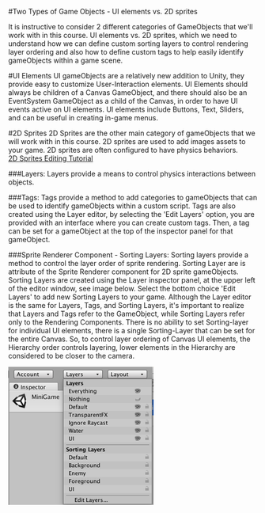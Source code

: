 #Two Types of Game Objects - UI elements vs. 2D sprites

It is instructive to consider 2 different categories of GameObjects that we'll work with in this course.  UI elements vs. 2D sprites, which  we need to understand how we can define custom sorting layers to control rendering layer ordering and also how to define custom tags to help easily identify gameObjects within a game scene.

#UI Elements
UI gameObjects are a relatively new addition to Unity, they provide easy to customize User-Interaction elements.  UI Elements should always be children of a Canvas GameObject, and there should also be an EventSystem GameObject as a child of the Canvas, in order to have UI events active on UI elements. UI elements include Buttons, Text, Sliders, and can be useful in creating in-game menus. 

#2D Sprites 
2D Sprites are the other main category of gameObjects that we will work with in this course.  2D sprites are used to add images assets to your game. 2D sprites are often configured to have physics behaviors.  
[2D Sprites Editing Tutorial](https://www.youtube.com/watch?v=tp9PRN2TMy0)

###Layers:
Layers provide a means to control physics interactions between objects.  

###Tags:
Tags provide a method to add categories to gameObjects that can be used to identify gameObjects within a custom script.  Tags are also created using the Layer editor, by selecting the 'Edit Layers' option, you are provided with an interface where you can create custom tags.  Then, a tag can be set for a gameObject at the top of the inspector panel for that gameObject.

###Sprite Renderer Component - Sorting Layers:
Sorting layers provide a method to control the layer order of sprite rendering.  Sorting Layer are is attribute of the Sprite Renderer component for 2D sprite gameObjects.  Sorting Layers are created using the Layer inspector panel, at the upper left of the editor window, see image below.  Select the bottom choice 'Edit Layers' to add new Sorting Layers to your game. Although the Layer editor is the same for Layers, Tags, and Sorting Layers, it's important to realize that Layers and Tags refer to the GameObject, while Sorting Layers refer only to the Rendering Components.  There is no ability to set Sorting-layer for individual UI elements, there is a single Sorting-Layer that can be set for the entire Canvas.  So, to control layer ordering of Canvas UI elements, the Hierarchy order controls layering, lower elements in the Hierarchy are considered to be closer to the camera.

![](/assets/SortingLayer.png)





